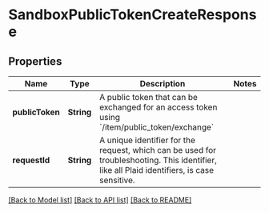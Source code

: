 # SandboxPublicTokenCreateResponse

## Properties
Name | Type | Description | Notes
------------ | ------------- | ------------- | -------------
**publicToken** | **String** | A public token that can be exchanged for an access token using &#x60;/item/public_token/exchange&#x60; | 
**requestId** | **String** | A unique identifier for the request, which can be used for troubleshooting. This identifier, like all Plaid identifiers, is case sensitive. | 

[[Back to Model list]](../README.md#documentation-for-models) [[Back to API list]](../README.md#documentation-for-api-endpoints) [[Back to README]](../README.md)


